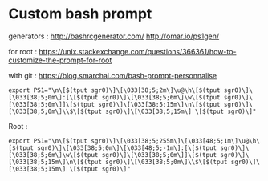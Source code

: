 # Custom bash prompt

generators :
http://bashrcgenerator.com/
http://omar.io/ps1gen/

for root :
https://unix.stackexchange.com/questions/366361/how-to-customize-the-prompt-for-root

with git :
https://blog.smarchal.com/bash-prompt-personnalise

```
export PS1="\n\[$(tput sgr0)\]\[\033[38;5;2m\]\u@\h\[$(tput sgr0)\]\[\033[38;5;0m\]:[\[$(tput sgr0)\]\[\033[38;5;6m\]\w\[$(tput sgr0)\]\[\033[38;5;0m\]]\[$(tput sgr0)\]\[\033[38;5;15m\]\n\[$(tput sgr0)\]\[\033[38;5;0m\]\\$\[$(tput sgr0)\]\[\033[38;5;15m\] \[$(tput sgr0)\]"
```
Root :
```
export PS1="\n\[$(tput sgr0)\]\[\033[38;5;255m\]\[\033[48;5;1m\]\u@\h\[$(tput sgr0)\]\[\033[38;5;0m\]\[\033[48;5;-1m\]:[\[$(tput sgr0)\]\[\033[38;5;6m\]\w\[$(tput sgr0)\]\[\033[38;5;0m\]]\[$(tput sgr0)\]\[\033[38;5;15m\]\n\[$(tput sgr0)\]\[\033[38;5;0m\]\\$\[$(tput sgr0)\]\[\033[38;5;15m\] \[$(tput sgr0)\]"
```
